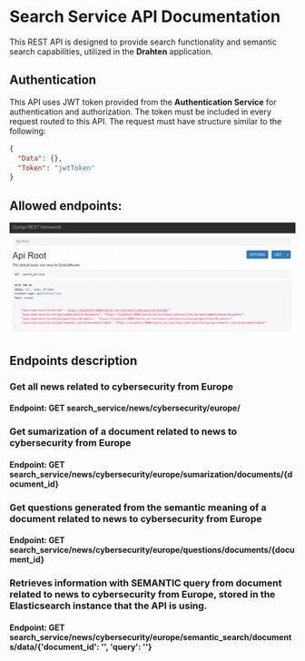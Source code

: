 # Search Service API Documentation

This REST API is designed to provide search functionality and semantic search capabilities, utilized in the **Drahten** application.

## Authentication

This API uses JWT token provided from the **Authentication Service** for authentication and authorization. The token must be included in every request routed to this API.
The request must have structure similar to the following:

```json
{
  "Data": {},
  "Token": "jwtToken"
}
```

## Allowed endpoints:

<p align="center">
  <img src="https://raw.githubusercontent.com/JivkoSp/Drahten/master/Assets/search_service_api.PNG" alt="Allowed Endpoints" width="800">
</p>

## Endpoints description

### Get all news related to cybersecurity from Europe
#### Endpoint: GET search_service/news/cybersecurity/europe/

### Get sumarization of a document related to news to cybersecurity from Europe
#### Endpoint: GET search_service/news/cybersecurity/europe/sumarization/documents/{document_id}

### Get questions generated from the semantic meaning of a document related to news to cybersecurity from Europe
#### Endpoint: GET search_service/news/cybersecurity/europe/questions/documents/{document_id}

### Retrieves information with SEMANTIC query from document related to news to cybersecurity from Europe, stored in the Elasticsearch instance that the API is using.
#### Endpoint: GET search_service/news/cybersecurity/europe/semantic_search/documents/data/{'document_id': '', 'query': ''}
